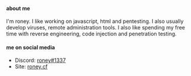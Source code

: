 #### about me

I'm roney. I like working on javascript, html and pentesting. I also usually develop viruses, remote administration tools. I also like spending my free time with reverse engineering, code injection and penetration testing.

#### me on social media

- Discord: [roney#1337](https://discord.com/users/425722455345070080)
- Site: [roney.cf](http://roney.cf/)
